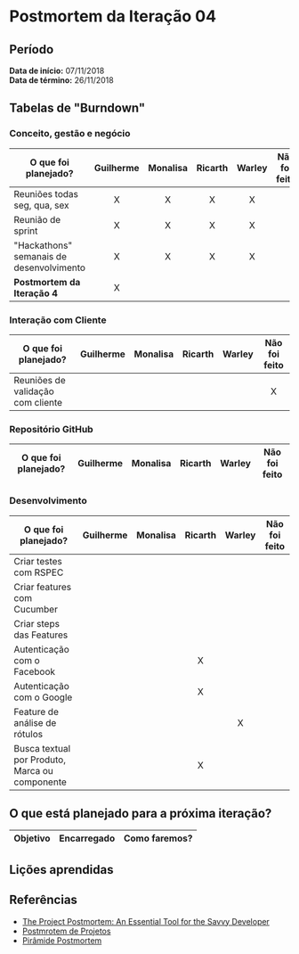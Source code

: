 # Postmortem da Iteração 04

## Período
**Data de início:** 07/11/2018  
**Data de término:** 26/11/2018

## Tabelas de "Burndown"
### Conceito, gestão e negócio
|O que foi planejado?|Guilherme|Monalisa|Ricarth|Warley|Não foi feito|
|--------------------|:-------:|:------:|:-----:|:----:|:-----------:|
|Reuniões todas seg, qua, sex|X|X|X|X||
|Reunião de sprint|X|X|X|X||
|"Hackathons" semanais de desenvolvimento|X|X|X|X||
|**Postmortem da Iteração 4**|X|||||


### Interação com Cliente
|O que foi planejado?|Guilherme|Monalisa|Ricarth|Warley|Não foi feito|
|--------------------|:-------:|:------:|:-----:|:----:|:-----------:|
|Reuniões de validação com cliente|||||X|

### Repositório GitHub
|O que foi planejado?|Guilherme|Monalisa|Ricarth|Warley|Não foi feito|
|--------------------|:-------:|:------:|:-----:|:----:|:-----------:|

### Desenvolvimento
|O que foi planejado?|Guilherme|Monalisa|Ricarth|Warley|Não foi feito|
|--------------------|:-------:|:------:|:-----:|:----:|:-----------:|
|Criar testes com RSPEC||||||
|Criar features com Cucumber||||||
|Criar steps das Features||||||
|Autenticação com o Facebook|||X|||
|Autenticação com o Google|||X|||
|Feature de análise de rótulos||||X||
|Busca textual por Produto, Marca ou componente|||X|||


## O que está planejado para a próxima iteração?
|Objetivo|Encarregado|Como faremos?|
|--------|:---------:|-------------|


## Lições aprendidas


## Referências
- [The Project Postmortem: An Essential Tool for the Savvy Developer](https://www.developer.com/design/article.php/3637441)
- [Postmrotem de Projetos](https://meiobit.com/15085/postmortem-de-projetos-aprendendo-com-os-erros/)
- [Pirâmide Postmortem](https://uvagpclass.wordpress.com/2017/12/04/piramide-post-mortem-2/)
